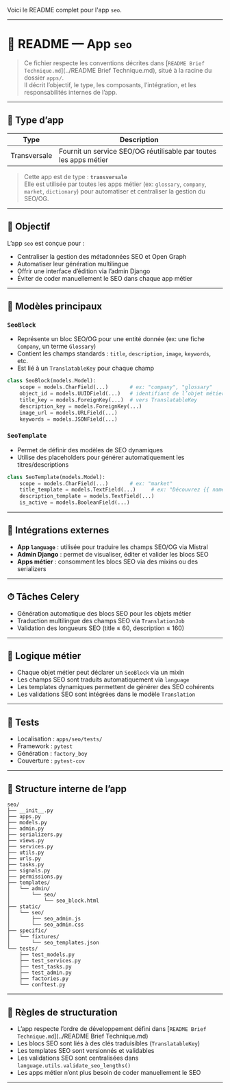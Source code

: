 Voici le README complet pour l'app `seo`.

---

# 📘 README — App `seo`

> Ce fichier respecte les conventions décrites dans [`README Brief Technique.md`](../README Brief Technique.md), situé à la racine du dossier `apps/`.  
> Il décrit l’objectif, le type, les composants, l’intégration, et les responsabilités internes de l’app.

---

## 🧩 Type d’app

| Type         | Description                                                                 |
|--------------|------------------------------------------------------------------------------|
| Transversale | Fournit un service SEO/OG réutilisable par toutes les apps métier           |

> Cette app est de type : **`transversale`**  
> Elle est utilisée par toutes les apps métier (ex: `glossary`, `company`, `market`, `dictionary`) pour automatiser et centraliser la gestion du SEO/OG.

---

## 🎯 Objectif

L’app `seo` est conçue pour :
- Centraliser la gestion des métadonnées SEO et Open Graph
- Automatiser leur génération multilingue
- Offrir une interface d’édition via l’admin Django
- Éviter de coder manuellement le SEO dans chaque app métier

---

## 🧱 Modèles principaux

### `SeoBlock`

- Représente un bloc SEO/OG pour une entité donnée (ex: une fiche `Company`, un terme `Glossary`)
- Contient les champs standards : `title`, `description`, `image`, `keywords`, etc.
- Est lié à un `TranslatableKey` pour chaque champ

```python
class SeoBlock(models.Model):
    scope = models.CharField(...)       # ex: "company", "glossary"
    object_id = models.UUIDField(...)   # identifiant de l’objet métier
    title_key = models.ForeignKey(...)  # vers TranslatableKey
    description_key = models.ForeignKey(...)
    image_url = models.URLField(...)
    keywords = models.JSONField(...)
```

### `SeoTemplate`

- Permet de définir des modèles de SEO dynamiques
- Utilise des placeholders pour générer automatiquement les titres/descriptions

```python
class SeoTemplate(models.Model):
    scope = models.CharField(...)       # ex: "market"
    title_template = models.TextField(...)     # ex: "Découvrez {{ name }} sur {{ region }}"
    description_template = models.TextField(...)
    is_active = models.BooleanField(...)
```

---

## 🔌 Intégrations externes

- **App `language`** : utilisée pour traduire les champs SEO/OG via Mistral
- **Admin Django** : permet de visualiser, éditer et valider les blocs SEO
- **Apps métier** : consomment les blocs SEO via des mixins ou des serializers

---

## ⏱ Tâches Celery

- Génération automatique des blocs SEO pour les objets métier
- Traduction multilingue des champs SEO via `TranslationJob`
- Validation des longueurs SEO (title ≤ 60, description ≤ 160)

---

## 🧠 Logique métier

- Chaque objet métier peut déclarer un `SeoBlock` via un mixin
- Les champs SEO sont traduits automatiquement via `language`
- Les templates dynamiques permettent de générer des SEO cohérents
- Les validations SEO sont intégrées dans le modèle `Translation`

---

## 🧪 Tests

- Localisation : `apps/seo/tests/`
- Framework : `pytest`
- Génération : `factory_boy`
- Couverture : `pytest-cov`

---

## 📂 Structure interne de l’app

```plaintext
seo/
├── __init__.py
├── apps.py
├── models.py
├── admin.py
├── serializers.py
├── views.py
├── services.py
├── utils.py
├── urls.py
├── tasks.py
├── signals.py
├── permissions.py
├── templates/
│   └── admin/
│       └── seo/
│           └── seo_block.html
├── static/
│   └── seo/
│       ├── seo_admin.js
│       └── seo_admin.css
├── specific/
│   └── fixtures/
│       └── seo_templates.json
└── tests/
    ├── test_models.py
    ├── test_services.py
    ├── test_tasks.py
    ├── test_admin.py
    ├── factories.py
    └── conftest.py
```

---

## 🧭 Règles de structuration

- L’app respecte l’ordre de développement défini dans [`README Brief Technique.md`](../README Brief Technique.md)
- Les blocs SEO sont liés à des clés traduisibles (`TranslatableKey`)
- Les templates SEO sont versionnés et validables
- Les validations SEO sont centralisées dans `language.utils.validate_seo_lengths()`
- Les apps métier n’ont plus besoin de coder manuellement le SEO

---

